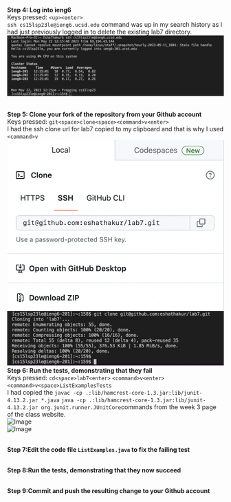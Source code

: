 **Step 4: Log into ieng6**
<br>Keys pressed: `<up><enter>`
<br>`ssh cs15lsp23le@ieng6.ucsd.edu` command was up in my search history as I had just previously logged in to delete the existing lab7 directory.
<br>![Image](step4.png)


<br>**Step 5: Clone your fork of the repository from your Github account**
<br>Keys pressed: `git<space>clone<space><command>v<enter>`
<br>I had the ssh clone url for lab7 copied to my clipboard and that is why I used `<command>v`
<br>![Image](SSHclone.png)
<br>![Image](step5.png)
<br>**Step 6: Run the tests, demonstrating that they fail**
<br>Keys pressed: `cd<space>lab7<enter>` `<command>v<enter>` `<command>v<space>ListExamplesTests` 
<br>I had copied the `javac -cp .:lib/hamcrest-core-1.3.jar:lib/junit-4.13.2.jar *.java` `java -cp .:lib/hamcrest-core-1.3.jar:lib/junit-4.13.2.jar org.junit.runner.JUnitCore`commands from the week 3 page of the class website.
<br>![Image]()
<br>![Image]()

<br>**Step 7:Edit the code file `ListExamples.java` to fix the failing test**

<br>**Step 8:Run the tests, demonstrating that they now succeed**

<br>**Step 9:Commit and push the resulting change to your Github account**


